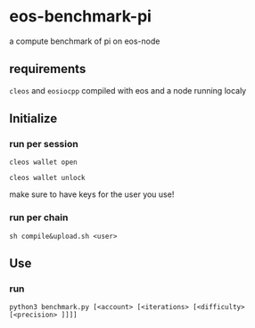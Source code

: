 # eos-benchmark-pi
a compute benchmark of pi on eos-node

## requirements

```cleos``` and ```eosiocpp``` compiled with eos and a node running localy

## Initialize

### run per session

```cleos wallet open``` 

```cleos wallet unlock```

make sure to have keys for the user you use!

### run per chain

```sh compile&upload.sh <user>```

## Use

### run 

```python3 benchmark.py [<account> [<iterations> [<difficulty> [<precision> ]]]]```
